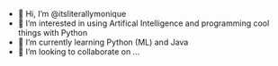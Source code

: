 - 👋 Hi, I’m @itsliterallymonique
- 👀 I’m interested in using Artifical Intelligence and programming cool things with Python
- 🌱 I’m currently learning Python (ML) and Java
- 💞️ I’m looking to collaborate on ...

<!---
itsliterallymonique/itsliterallymonique is a ✨ special ✨ repository because its `README.md` (this file) appears on your GitHub profile.
You can click the Preview link to take a look at your changes.
--->
